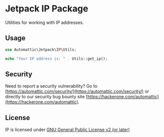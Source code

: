 # Jetpack IP Package

Utilities for working with IP addresses.

## Usage

```php
use Automattic\Jetpack\IP\Utils;

echo "Your IP address is: " . Utils::get_ip();
```

## Security

Need to report a security vulnerability? Go to [https://automattic.com/security/](https://automattic.com/security/) or directly to our security bug bounty site [https://hackerone.com/automattic](https://hackerone.com/automattic).

## License

IP is licensed under [GNU General Public License v2 (or later)](./LICENSE.txt)

